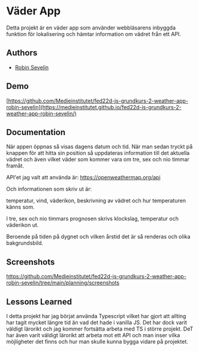 # Väder App

Detta projekt är en väder app som använder webbläsarens inbyggda funktion för lokalisering och hämtar information om vädret från ett API.

## Authors

- [Robin Sevelin](https://github.com/robin-sevelin)

## Demo

[https://github.com/Medieinstitutet/fed22d-js-grundkurs-2-weather-app-robin-sevelin](https://medieinstitutet.github.io/fed22d-js-grundkurs-2-weather-app-robin-sevelin/)

## Documentation

När appen öppnas så visas dagens datum och tid. När man sedan tryckt på knappen för att hitta sin position så uppdateras information till det aktuella vädret och även vilket väder som kommer vara om tre, sex och nio timmar framåt.

API'et jag valt att använda är: https://openweathermap.org/api

Och informationen som skriv ut är:

temperatur, vind, väderikon, beskrivning av vädret och hur temperaturen känns som.

I tre, sex och nio timmars prognosen skrivs klockslag, temperatur och väderikon ut.

Beroende på tiden på dygnet och vilken årstid det är så renderas och olika bakgrundsbild.

## Screenshots

https://github.com/Medieinstitutet/fed22d-js-grundkurs-2-weather-app-robin-sevelin/tree/main/planning/screenshots

## Lessons Learned

I detta projekt har jag börjat använda Typescript vilket har gjort att allting har tagit mycket längre tid än vad det hade i vanilla JS. Det har dock varit väldigt lärorikt och jag kommer fortsätta arbeta med TS i större projekt. DeT har även varit väldigt lärorikt att arbeta mot ett API och man inser vilka möjligheter det finns och hur man skulle kunna bygga vidare på projektet.
